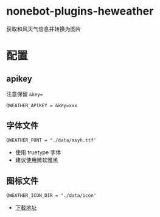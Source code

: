 # nonebot-plugins-heweather

获取和风天气信息并转换为图片

# 配置

## apikey

注意保留 `&key=`

```
QWEATHER_APIKEY = &key=xxx
```

## 字体文件

```
QWEATHER_FONT = "./data/msyh.ttf'
```

- 使用 truetype 字体
- 建议使用微软雅黑

## 图标文件

```
QWEATHER_ICON_DIR = "./data/icon'
```

- [下载地址](https://dev.qweather.com/docs/start/icons/)
